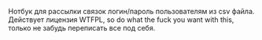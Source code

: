 Нотбук для рассылки связок логин/пароль пользователям из csv файла. Действует лицензия WTFPL, so do what the fuck you want with this, только не забудь переписать все под себя.
